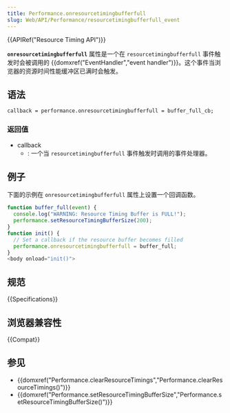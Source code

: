 ```yaml
---
title: Performance.onresourcetimingbufferfull
slug: Web/API/Performance/resourcetimingbufferfull_event
---
```


{{APIRef("Resource Timing API")}}

**`onresourcetimingbufferfull`** 属性是一个在 `resourcetimingbufferfull` 事件触发时会被调用的 {{domxref("EventHandler","event handler")}}。这个事件当浏览器的资源时间性能缓冲区已满时会触发。

## 语法

```plain
callback = performance.onresourcetimingbufferfull = buffer_full_cb;
```

### 返回值

- callback
  - : 一个当 `resourcetimingbufferfull` 事件触发时调用的事件处理器。

## 例子

下面的示例在 `onresourcetimingbufferfull` 属性上设置一个回调函数。

```js
function buffer_full(event) {
  console.log("WARNING: Resource Timing Buffer is FULL!");
  performance.setResourceTimingBufferSize(200);
}
function init() {
  // Set a callback if the resource buffer becomes filled
  performance.onresourcetimingbufferfull = buffer_full;
}
<body onload="init()">
```

## 规范

{{Specifications}}

## 浏览器兼容性

{{Compat}}

## 参见

- {{domxref("Performance.clearResourceTimings","Performance.clearResourceTimings()")}}
- {{domxref("Performance.setResourceTimingBufferSize","Performance.setResourceTimingBufferSize()")}}

